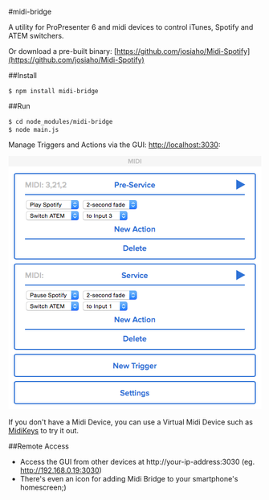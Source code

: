 #midi-bridge

A utility for ProPresenter 6 and midi devices to control iTunes, Spotify and ATEM switchers.

Or download a pre-built binary: [https://github.com/josiaho/Midi-Spotify](https://github.com/josiaho/Midi-Spotify)

##Install

	$ npm install midi-bridge

##Run

	$ cd node_modules/midi-bridge
	$ node main.js

Manage Triggers and Actions via the GUI: [http://localhost:3030](http://localhost:3030):

![image](screenshot.png)


If you don't have a Midi Device, you can use a Virtual Midi Device such as [MidiKeys](http://www.manyetas.com/creed/midikeys.html) to try it out.

##Remote Access

* Access the GUI from other devices at http://your-ip-address:3030 (eg. http://192.168.0.19:3030)
* There's even an icon for adding Midi Bridge to your smartphone's homescreen;)
